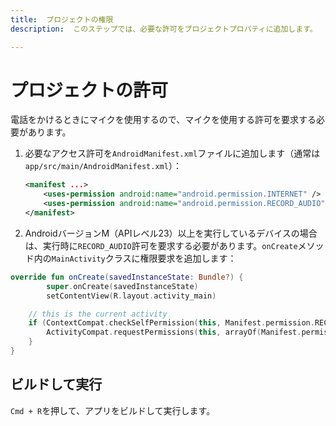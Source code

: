```yaml
---
title:  プロジェクトの権限
description:  このステップでは、必要な許可をプロジェクトプロパティに追加します。

---
```


プロジェクトの許可
=========

電話をかけるときにマイクを使用するので、マイクを使用する許可を要求する必要があります。

1. 必要なアクセス許可を`AndroidManifest.xml`ファイルに追加します（通常は`app/src/main/AndroidManifest.xml`）：

   ```xml
   <manifest ...>
       <uses-permission android:name="android.permission.INTERNET" />
       <uses-permission android:name="android.permission.RECORD_AUDIO" />
   </manifest>
   ```

2. AndroidバージョンM（APIレベル23）以上を実行しているデバイスの場合は、実行時に`RECORD_AUDIO`許可を要求する必要があります。`onCreate`メソッド内の`MainActivity`クラスに権限要求を追加します：

```kotlin
override fun onCreate(savedInstanceState: Bundle?) {
        super.onCreate(savedInstanceState)
        setContentView(R.layout.activity_main)

    // this is the current activity
    if (ContextCompat.checkSelfPermission(this, Manifest.permission.RECORD_AUDIO) != PackageManager.PERMISSION_GRANTED) {
        ActivityCompat.requestPermissions(this, arrayOf(Manifest.permission.RECORD_AUDIO), 123)
    }
}
```

ビルドして実行
-------

`Cmd + R`を押して、アプリをビルドして実行します。


